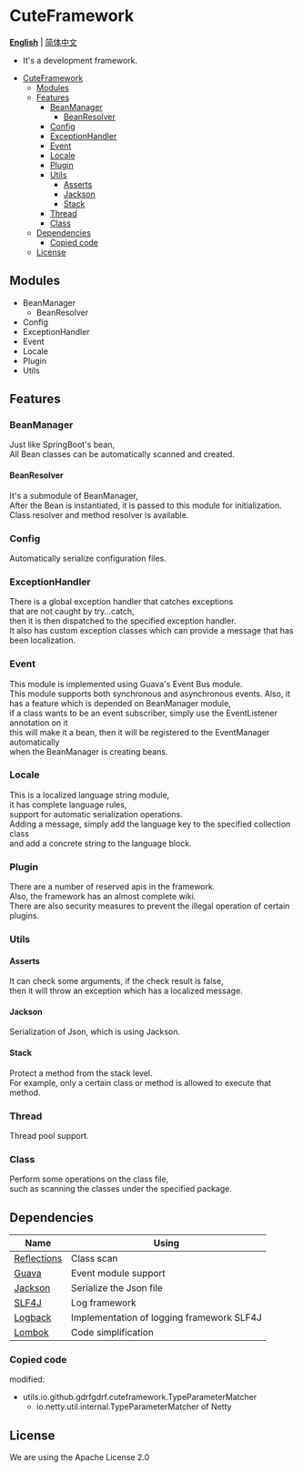 CuteFramework 
===
__[English](https://github.com/gdrfgdrf/CuteFramework-Public/blob/master/README.md)__ | [简体中文](https://github.com/gdrfgdrf/CuteFramework-Public/blob/master/README_ChineseSimplified.md)
- It's a development framework.

<!-- TOC -->
* [CuteFramework](#cuteframework-)
  * [Modules](#modules)
  * [Features](#features)
    * [BeanManager](#beanmanager)
      * [BeanResolver](#beanresolver)
    * [Config](#config)
    * [ExceptionHandler](#exceptionhandler)
    * [Event](#event)
    * [Locale](#locale)
    * [Plugin](#plugin)
    * [Utils](#utils)
      * [Asserts](#asserts)
      * [Jackson](#jackson)
      * [Stack](#stack)
    * [Thread](#thread)
    * [Class](#class)
  * [Dependencies](#dependencies)
    * [Copied code](#copied-code)
  * [License](#license)
<!-- TOC -->

Modules
------------------------
- BeanManager
  - BeanResolver 
- Config
- ExceptionHandler
- Event
- Locale
- Plugin
- Utils

Features
------------------------
### BeanManager
Just like SpringBoot's bean,  
All Bean classes can be automatically scanned and created.  

#### BeanResolver
It's a submodule of BeanManager,  
After the Bean is instantiated, it is passed to this module for initialization.  
Class resolver and method resolver is available.

### Config
Automatically serialize configuration files.  

### ExceptionHandler
There is a global exception handler that catches exceptions    
that are not caught by try...catch,  
then it is then dispatched to the specified exception handler.  
It also has custom exception classes which can provide a message that has been localization.

### Event
This module is implemented using Guava's Event Bus module.  
This module supports both synchronous and asynchronous events.
Also, it has a feature which is depended on BeanManager module,  
if a class wants to be an event subscriber, simply use the EventListener annotation on it  
this will make it a bean, then it will be registered to the EventManager automatically  
when the BeanManager is creating beans.

### Locale
This is a localized language string module,   
it has complete language rules,   
support for automatic serialization operations.  
Adding a message, simply add the language key to the specified collection class  
and add a concrete string to the language block.  

### Plugin
There are a number of reserved apis in the framework.  
Also, the framework has an almost complete wiki.  
There are also security measures to prevent the illegal operation of certain plugins.  

### Utils
#### Asserts
It can check some arguments, if the check result is false,   
then it will throw an exception which has a localized message.  
#### Jackson
Serialization of Json, which is using Jackson.  
#### Stack
Protect a method from the stack level.  
For example, only a certain class or method is allowed to execute that method.
### Thread
Thread pool support.  
### Class
Perform some operations on the class file,  
such as scanning the classes under the specified package.  

Dependencies
------------------------
| Name                                                  | Using                                     |
|-------------------------------------------------------|-------------------------------------------|
| [Reflections](https://github.com/ronmamo/reflections) | Class scan                                |
| [Guava](https://github.com/google/guava)              | Event module support                      |
| [Jackson](https://github.com/FasterXML/jackson)       | Serialize the Json file                   |
| [SLF4J](https://github.com/qos-ch/slf4j)              | Log framework                             |
| [Logback](https://github.com/qos-ch/logback)          | Implementation of logging framework SLF4J |
| [Lombok](https://github.com/projectlombok/lombok)     | Code simplification                       |

### Copied code
modified:
- utils.io.github.gdrfgdrf.cuteframework.TypeParameterMatcher
  - io.netty.util.internal.TypeParameterMatcher of Netty

License
------------------------
We are using the Apache License 2.0